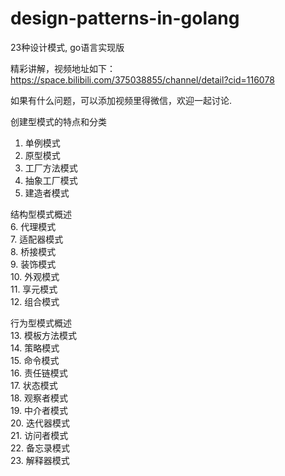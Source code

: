 # design-patterns-in-golang

23种设计模式, go语言实现版

精彩讲解，视频地址如下：
https://space.bilibili.com/375038855/channel/detail?cid=116078

如果有什么问题，可以添加视频里得微信，欢迎一起讨论.

创建型模式的特点和分类  
1. 单例模式  
2. 原型模式  
3. 工厂方法模式  
4. 抽象工厂模式  
5. 建造者模式  

结构型模式概述  
6. 代理模式  
7. 适配器模式  
8. 桥接模式  
9. 装饰模式  
10. 外观模式  
11. 享元模式  
12. 组合模式  

行为型模式概述  
13. 模板方法模式  
14. 策略模式  
15. 命令模式  
16. 责任链模式  
17. 状态模式   
18. 观察者模式  
19. 中介者模式  
20. 迭代器模式  
21. 访问者模式  
22. 备忘录模式  
23. 解释器模式  
